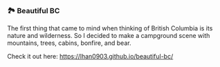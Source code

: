 ### 🏞️ Beautiful BC
The first thing that came to mind when thinking of British Columbia
is its nature and wilderness. So I decided to make a campground scene
with mountains, trees, cabins, bonfire, and bear.


Check it out here: https://lhan0903.github.io/beautiful-bc/
